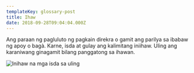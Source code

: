 ```yaml
---
templateKey: glossary-post
title: Ihaw
date: 2018-09-28T09:04:04.000Z
---
```


Ang paraan ng pagluluto ng pagkain direkra o gamit ang parilya sa ibabaw ng apoy o bagà. Karne, isda at gulay ang kalimitang iniihaw. Uling ang karaniwang ginagamit bilang panggatong sa ihawan.

![Inihaw na mga isda sa uling](/ihaw-isda-parilya.jpg)

